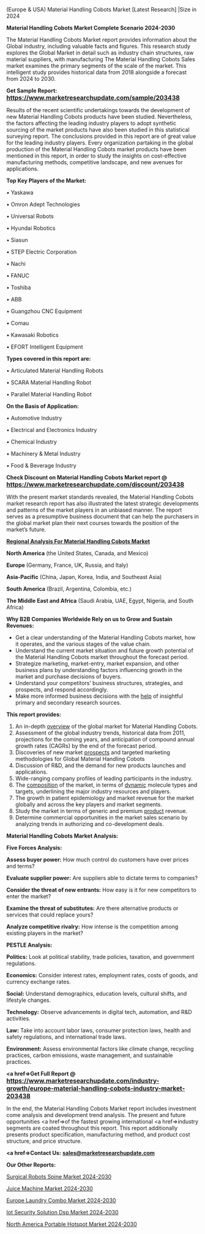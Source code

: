  (Europe & USA) Material Handling Cobots Market [Latest Research] |Size in 2024

<strong>Material Handling Cobots Market Complete Scenario 2024-2030</strong>

The Material Handling Cobots Market report provides information about the Global industry, including valuable facts and figures. This research study explores the Global Market in detail such as industry chain structures, raw material suppliers, with manufacturing The Material Handling Cobots Sales market examines the primary segments of the scale of the market. This intelligent study provides historical data from 2018 alongside a forecast from 2024 to 2030.

<strong>Get Sample Report: <a href=https://www.marketresearchupdate.com/sample/203438><font size=3 color=#0000ff>https://www.marketresearchupdate.com/sample/203438</font></a></strong>

Results of the recent scientific undertakings towards the development of new Material Handling Cobots products have been studied. Nevertheless, the factors affecting the leading industry players to adopt synthetic sourcing of the market products have also been studied in this statistical surveying report. The conclusions provided in this report are of great value for the leading industry players. Every organization partaking in the global production of the Material Handling Cobots market products have been mentioned in this report, in order to study the insights on cost-effective manufacturing methods, competitive landscape, and new avenues for applications.

<strong>Top Key Players of the Market:</strong>

• Yaskawa

• Omron Adept Technologies

• Universal Robots

• Hyundai Robotics

• Siasun

• STEP Electric Corporation

• Nachi

• FANUC

• Toshiba

• ABB

• Guangzhou CNC Equipment

• Comau

• Kawasaki Robotics

• EFORT Intelligent Equipment

<strong>Types covered in this report are: </strong>

• Articulated Material Handling Robots

• SCARA Material Handling Robot

• Parallel Material Handling Robot

<strong>On the Basis of Application:</strong>

• Automotive Industry

• Electrical and Electronics Industry

• Chemical Industry

• Machinery & Metal Industry

• Food & Beverage Industry

<strong>Check Discount on Material Handling Cobots Market report @ <a href=https://www.marketresearchupdate.com/discount/203438><font size=3 color=#0000ff>https://www.marketresearchupdate.com/discount/203438</font></a></strong>

With the present market standards revealed, the Material Handling Cobots market research report has also illustrated the latest strategic developments and patterns of the market players in an unbiased manner. The report serves as a presumptive business document that can help the purchasers in the global market plan their next courses towards the position of the market’s future.

<strong><u><b>Regional Analysis For Material Handling Cobots Market</b></u></strong>

<strong><b>North America</b></strong> (the United States, Canada, and Mexico)

<strong><b>Europe </b></strong>(Germany, France, UK, Russia, and Italy)

<strong><b>Asia-Pacific</b></strong> (China, Japan, Korea, India, and Southeast Asia)

<strong><b>South America</b></strong> (Brazil, Argentina, Colombia, etc.)

<strong><b>The Middle East and Africa</b></strong> (Saudi Arabia, UAE, Egypt, Nigeria, and South Africa)

<strong>Why B2B Companies Worldwide Rely on us to Grow and Sustain Revenues:</strong>
<ul>
  <li>Get a clear understanding of the Material Handling Cobots market, how it operates, and the various stages of the value chain.</li>
  <li>Understand the current market situation and future growth potential of the Material Handling Cobots market throughout the forecast period.</li>
  <li>Strategize marketing, market-entry, market expansion, and other business plans by understanding factors influencing growth in the market and purchase decisions of buyers.</li>
  <li>Understand your competitors’ business structures, strategies, and prospects, and respond accordingly.</li>
  <li>Make more informed business decisions with the <a href=ASDF991299>help</a> of insightful primary and secondary research sources.</li>
</ul>
<strong>This report provides:</strong>
<ol>
  <li>An in-depth <a href=>overview</a> of the global market for Material Handling Cobots.</li>
  <li>Assessment of the global industry trends, historical data from 2011, projections for the coming years, and anticipation of compound annual growth rates (CAGRs) by the end of the forecast period.</li>
  <li>Discoveries of new market <a href=>prospects</a> and targeted marketing methodologies for Global Material Handling Cobots</li>
  <li>Discussion of R&amp;D, and the demand for new products launches and applications.</li>
  <li>Wide-ranging company profiles of leading participants in the industry.</li>
  <li>The <a href=ASDF881288>composition</a> of the market, in terms of <a href=>dynamic</a> molecule types and targets, underlining the major industry resources and players.</li>
  <li>The growth in patient epidemiology and market revenue for the market globally and across the key players and market segments.</li>
  <li>Study the market in terms of generic and premium <a href=>product</a> revenue.</li>
  <li>Determine commercial opportunities in the market sales scenario by analyzing trends in authorizing and co-development deals.</li>
</ol>

<strong>Material Handling Cobots Market Analysis:</strong>

<strong>Five Forces Analysis:</strong>

<strong>Assess buyer power:</strong> How much control do customers have over prices and terms?

<strong>Evaluate supplier power:</strong> Are suppliers able to dictate terms to companies?

<strong>Consider the threat of new entrants:</strong> How easy is it for new competitors to enter the market?

<strong>Examine the threat of substitutes:</strong> Are there alternative products or services that could replace yours?

<strong>Analyze competitive rivalry:</strong> How intense is the competition among existing players in the market?

<strong>PESTLE Analysis:</strong>

<strong>Politics:</strong> Look at political stability, trade policies, taxation, and government regulations.

<strong>Economics:</strong> Consider interest rates, employment rates, costs of goods, and currency exchange rates.

<strong>Social:</strong> Understand demographics, education levels, cultural shifts, and lifestyle changes.

<strong>Technology:</strong> Observe advancements in digital tech, automation, and R&D activities.

<strong>Law:</strong> Take into account labor laws, consumer protection laws, health and safety regulations, and international trade laws.

<strong>Environment:</strong> Assess environmental factors like climate change, recycling practices, carbon emissions, waste management, and sustainable practices.

<strong><a href=>Get Full Report</a> @ <a href=https://www.marketresearchupdate.com/industry-growth/europe-material-handling-cobots-industry-market-203438><font size=3 color=#0000ff>https://www.marketresearchupdate.com/industry-growth/europe-material-handling-cobots-industry-market-203438</font></a></strong>

In the end, the Material Handling Cobots Market report includes investment come analysis and development trend analysis. The present and future opportunities <a href=>of</a> the fastest growing international <a href=>industry</a> segments are coated throughout this report. This report additionally presents product specification, manufacturing method, and product cost structure, and price structure.

<strong><a href=><strong>Contact Us:</strong></a></strong>
<strong>sales@marketresearchupdate.com</strong>

<strong>Our Other Reports:</strong>

<a href=https://www.linkedin.com/pulse/surgical-robots-spine-market-current-business>Surgical Robots Spine Market 2024-2030</a>

<a href=https://www.linkedin.com/pulse/juice-machine-market-size-trends-consumption>Juice Machine Market 2024-2030</a>

<a href=https://www.linkedin.com/pulse/europe-laundry-combo-market-2030-industry-analysis>Europe Laundry Combo Market 2024-2030</a>

<a href=https://www.linkedin.com/pulse/iot-security-solution-dsp-market-2023-brief-z251f/>Iot Security Solution Dsp Market 2024-2030</a>

<a href=https://www.linkedin.com/pulse/north-america-portable-hotspot-market-future-1jdpf/>North America Portable Hotspot Market 2024-2030</a>
